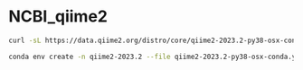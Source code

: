 # NCBI_qiime2

```bash
curl -sL https://data.qiime2.org/distro/core/qiime2-2023.2-py38-osx-conda.yml -o qiime2-2023.2-py38-osx-conda.yml
```

```bash
conda env create -n qiime2-2023.2 --file qiime2-2023.2-py38-osx-conda.yml
```